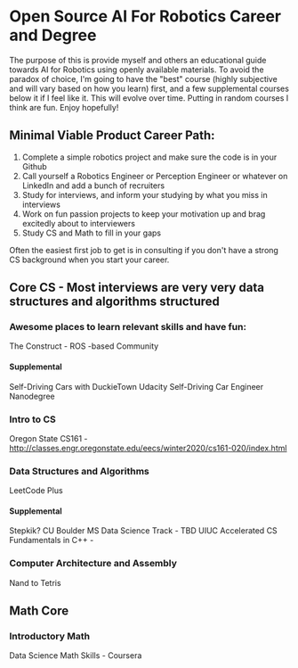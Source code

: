 # Open Source AI For Robotics Career and Degree

The purpose of this is provide myself and others an educational guide towards AI for Robotics using openly available materials.  To avoid the paradox of choice, I'm going to have the "best" course (highly subjective and will vary based on how you learn) first, and a few supplemental courses below it if I feel like it.  This will evolve over time.  Putting in random courses I think are fun.  Enjoy hopefully!

## Minimal Viable Product Career Path:

1. Complete a simple robotics project and make sure the code is in your Github
2. Call yourself a Robotics Engineer or Perception Engineer or whatever on LinkedIn and add a bunch of recruiters
3. Study for interviews, and inform your studying by what you miss in interviews
4. Work on fun passion projects to keep your motivation up and brag excitedly about to interviewers
5. Study CS and Math to fill in your gaps

Often the easiest first job to get is in consulting if you don't have a strong CS background when you start your career.

## Core CS - Most interviews are very very data structures and algorithms structured

### Awesome places to learn relevant skills and have fun:
The Construct - ROS -based Community

#### Supplemental
Self-Driving Cars with DuckieTown
Udacity Self-Driving Car Engineer Nanodegree

### Intro to CS
Oregon State CS161 - http://classes.engr.oregonstate.edu/eecs/winter2020/cs161-020/index.html

### Data Structures and Algorithms
LeetCode Plus

#### Supplemental
Stepkik?
CU Boulder MS Data Science Track - TBD
UIUC Accelerated CS Fundamentals in C++ -

### Computer Architecture and Assembly
Nand to Tetris

## Math Core

### Introductory Math
Data Science Math Skills - Coursera



